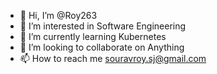 - 👋 Hi, I’m @Roy263
- 👀 I’m interested in Software Engineering
- 🌱 I’m currently learning Kubernetes
- 💞️ I’m looking to collaborate on Anything
- 📫 How to reach me souravroy.sj@gmail.com

<!---
Roy263/Roy263 is a ✨ special ✨ repository because its `README.md` (this file) appears on your GitHub profile.
You can click the Preview link to take a look at your changes.
--->
